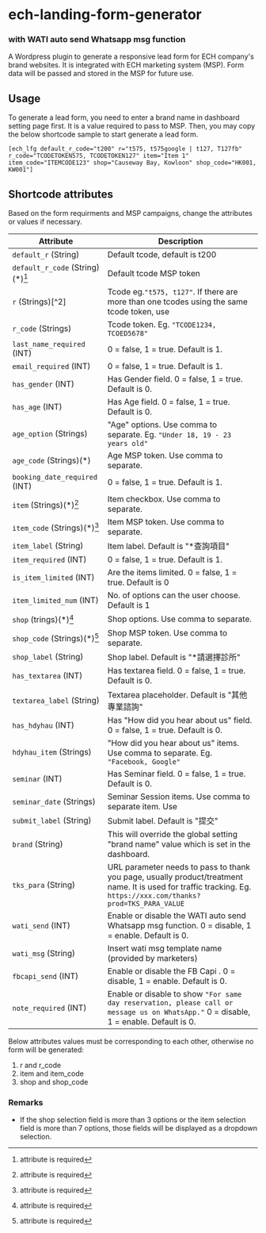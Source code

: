 # ech-landing-form-generator
### with WATI auto send Whatsapp msg function
A Wordpress plugin to generate a responsive lead form for ECH company's brand websites. It is integrated with ECH marketing system (MSP). Form data will be passed and stored in the MSP for future use.   


## Usage
To generate a lead form, you need to enter a brand name in dashboard setting page first. It is a value required to pass to MSP. Then, you may copy the below shortcode sample to start generate a lead form. 
```
[ech_lfg default_r_code="t200" r="t575, t575google | t127, T127fb" r_code="TCODETOKEN575, TCODETOKEN127" item="Item 1" item_code="ITEMCODE123" shop="Causeway Bay, Kowloon" shop_code="HK001, KW001"]
```

## Shortcode attributes
Based on the form requirments and MSP campaigns, change the attributes or values if necessary.

Attribute | Description
----------|-------------
`default_r` (String) | Default tcode, default is t200
`default_r_code` (String)(*)[^1] | Default tcode MSP token
`r` (Strings)[^2] | Tcode eg.`"t575, t127"`. If there are more than one tcodes using the same tcode token, use | to separate them. Eg. `"t575,t575g|t127,t127fb"`. All case insensitive.
`r_code` (Strings) | Tcode token. Eg. `"TCODE1234, TCOED5678"`
`last_name_required` (INT) | 0 = false, 1 = true. Default is 1.
`email_required` (INT) | 0 = false, 1 = true. Default is 1.
`has_gender` (INT) | Has Gender field. 0 = false, 1 = true. Default is 0.
`has_age` (INT) | Has Age field. 0 = false, 1 = true. Default is 0.
`age_option` (Strings) | "Age" options. Use comma to separate. Eg. `"Under 18, 19 - 23 years old"` 
`age_code` (Strings)(*) | Age MSP token. Use comma to separate.
`booking_date_required` (INT) | 0 = false, 1 = true. Default is 1.
`item` (Strings)(*)[^1] | Item checkbox. Use comma to separate.
`item_code` (Strings)(*)[^1] | Item MSP token. Use comma to separate.
`item_label` (String) | Item label. Default is "*查詢項目"
`item_required` (INT) | 0 = false, 1 = true. Default is 1.
`is_item_limited` (INT) | Are the items limited. 0 = false, 1 = true. Default is 0
`item_limited_num` (INT) | No. of options can the user choose. Default is 1
`shop` (trings)(*)[^1] | Shop options. Use comma to separate.
`shop_code` (Strings)(*)[^1] | Shop MSP token. Use comma to separate.
`shop_label` (String) | Shop label. Default is "*請選擇診所"
`has_textarea` (INT) | Has textarea field. 0 = false, 1 = true. Default is 0.
`textarea_label` (String) | Textarea placeholder. Default is "其他專業諮詢" 
`has_hdyhau` (INT) | Has "How did you hear about us" field. 0 = false, 1 = true. Default is 0. 
`hdyhau_item` (Strings) | "How did you hear about us" items. Use comma to separate. Eg. `"Facebook, Google"` 
`seminar` (INT) | Has Seminar field. 0 = false, 1 = true. Default is 0.
`seminar_date` (Strings) | Seminar Session items. Use comma to separate item. Use | to separate Shop code and Date. Eg. `"HK09 | 2023-10-14-11:00, NT04 | 2023-10-07-15:00"` 
`submit_label` (String) | Submit label. Default is "提交" 
`brand` (String) | This will override the global setting "brand name" value which is set in the dashboard. 
`tks_para` (String) | URL parameter needs to pass to thank you page, usually product/treatment name. It is used for traffic tracking. Eg. `https://xxx.com/thanks?prod=TKS_PARA_VALUE`
`wati_send` (INT) | Enable or disable the WATI auto send Whatsapp msg function. 0 = disable, 1 = enable. Default is 0.
`wati_msg` (String) | Insert wati msg template name (provided by marketers)
`fbcapi_send` (INT) | Enable or disable the FB Capi . 0 = disable, 1 = enable. Default is 0.
`note_required` (INT) | Enable or disable to show `"For same day reservation, please call or message us on WhatsApp."` 0 = disable, 1 = enable. Default is 0.


Below attributes values must be corresponding to each other, otherwise no form will be generated:
1. r and r_code
2. item and item_code
3. shop and shop_code


[^1]: attribute is required


### Remarks
- If the shop selection field is more than 3 options or the item selection field is more than 7 options, those fields will be displayed as a dropdown selection.
